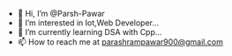 - 👋 Hi, I’m @Parsh-Pawar
- 👀 I’m interested in Iot,Web Developer...
- 🌱 I’m currently learning DSA with Cpp...
- 📫 How to reach me at parashrampawar900@gmail.com 

<!---
Parsh-Pawar/Parsh-Pawar is a ✨ special ✨ repository because its `README.md` (this file) appears on your GitHub profile.
You can click the Preview link to take a look at your changes.
--->
